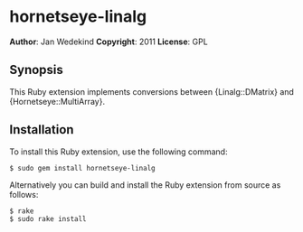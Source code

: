 hornetseye-linalg
=================

**Author**:       Jan Wedekind
**Copyright**:    2011
**License**:      GPL

Synopsis
--------

This Ruby extension implements conversions between {Linalg::DMatrix} and {Hornetseye::MultiArray}.

Installation
------------
To install this Ruby extension, use the following command:

    $ sudo gem install hornetseye-linalg

Alternatively you can build and install the Ruby extension from source as follows:

    $ rake
    $ sudo rake install

